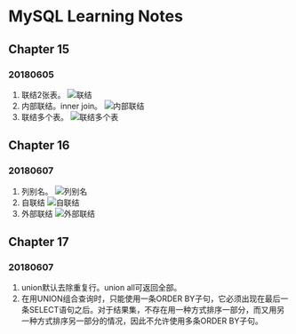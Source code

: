 # MySQL Learning Notes

## Chapter 15
### 20180605
1. 联结2张表。
![联结](https://ws1.sinaimg.cn/large/e2989da6ly1fs0jb4rwx3j20b902sdfs.jpg)
2. 内部联结。inner join。
![内部联结](https://ws1.sinaimg.cn/large/e2989da6ly1fs0lxql6s8j20av0250sn.jpg)
3. 联结多个表。
![联结多个表](https://ws1.sinaimg.cn/large/e2989da6ly1fs2obfsiy3j20do03imx7.jpg)

## Chapter 16
### 20180607
1. 列别名。
![列别名](https://ws1.sinaimg.cn/large/e2989da6ly1fs2p6xny5yj20hb02lt8m.jpg)
2. 自联结
![自联结](https://ws1.sinaimg.cn/large/e2989da6ly1fs2pommy4tj209n02ojrb.jpg)
3. 外部联结
![外部联结](https://ws1.sinaimg.cn/large/e2989da6ly1fs2v1zssaij20bl01z3yf.jpg)

## Chapter 17
### 20180607
1. union默认去除重复行。union all可返回全部。
2. 在用UNION组合查询时，只能使用一条ORDER BY子句，它必须出现在最后一条SELECT语句之后。对于结果集，不存在用一种方式排序一部分，而又用另一种方式排序另一部分的情况，因此不允许使用多条ORDER BY子句。

